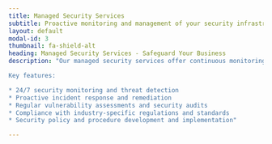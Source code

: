 ```yaml
---
title: Managed Security Services
subtitle: Proactive monitoring and management of your security infrastructure to protect your business from threats.
layout: default
modal-id: 3
thumbnail: fa-shield-alt
heading: Managed Security Services - Safeguard Your Business
description: "Our managed security services offer continuous monitoring and management of your security infrastructure, ensuring that your business remains protected against threats.

Key features:

* 24/7 security monitoring and threat detection  
* Proactive incident response and remediation  
* Regular vulnerability assessments and security audits  
* Compliance with industry-specific regulations and standards  
* Security policy and procedure development and implementation"

---
```

